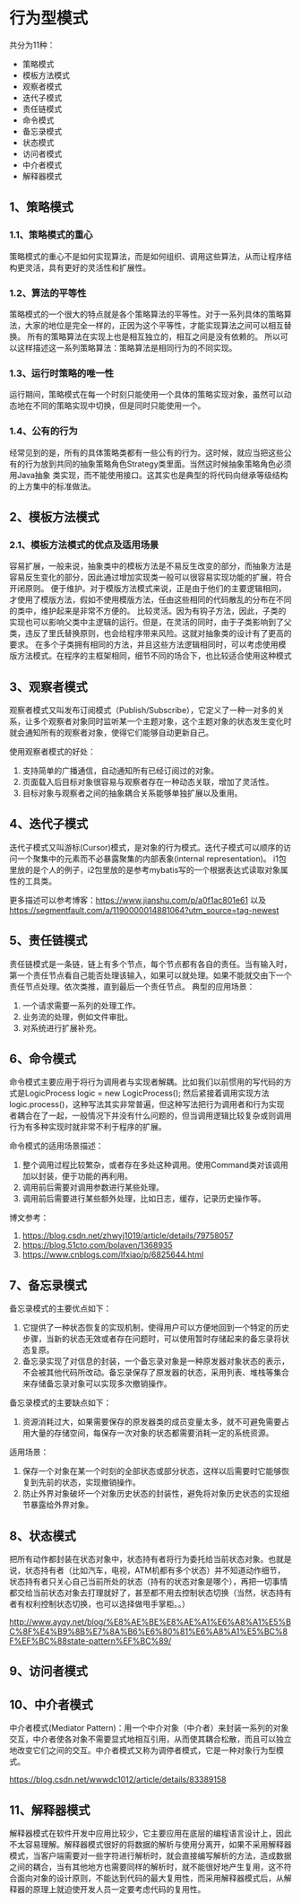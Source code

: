 # 行为型模式
共分为11种：
* 策略模式
* 模板方法模式
* 观察者模式
* 迭代子模式
* 责任链模式
* 命令模式
* 备忘录模式
* 状态模式
* 访问者模式
* 中介者模式
* 解释器模式

## 1、策略模式
### 1.1、策略模式的重心
策略模式的重心不是如何实现算法，而是如何组织、调用这些算法，从而让程序结构更灵活，具有更好的灵活性和扩展性。

### 1.2、算法的平等性
策略模式的一个很大的特点就是各个策略算法的平等性。对于一系列具体的策略算法，大家的地位是完全一样的，正因为这个平等性，才能实现算法之间可以相互替换。
所有的策略算法在实现上也是相互独立的，相互之间是没有依赖的。
所以可以这样描述这一系列策略算法：策略算法是相同行为的不同实现。

### 1.3、运行时策略的唯一性
运行期间，策略模式在每一个时刻只能使用一个具体的策略实现对象，虽然可以动态地在不同的策略实现中切换，但是同时只能使用一个。

### 1.4、公有的行为
经常见到的是，所有的具体策略类都有一些公有的行为。这时候，就应当把这些公有的行为放到共同的抽象策略角色Strategy类里面。当然这时候抽象策略角色必须用Java抽象
类实现，而不能使用接口。这其实也是典型的将代码向继承等级结构的上方集中的标准做法。

## 2、模板方法模式
### 2.1、模板方法模式的优点及适用场景
容易扩展，一般来说，抽象类中的模板方法是不易反生改变的部分，而抽象方法是容易反生变化的部分，因此通过增加实现类一般可以很容易实现功能的扩展，符合开闭原则。
便于维护。对于模版方法模式来说，正是由于他们的主要逻辑相同，才使用了模版方法，假如不使用模版方法，任由这些相同的代码散乱的分布在不同的类中，维护起来是非常不方便的。
比较灵活。因为有钩子方法，因此，子类的实现也可以影响父类中主逻辑的运行。但是，在灵活的同时，由于子类影响到了父类，违反了里氏替换原则，也会给程序带来风险。这就对抽象类的设计有了更高的要求。
在多个子类拥有相同的方法，并且这些方法逻辑相同时，可以考虑使用模版方法模式。在程序的主框架相同，细节不同的场合下，也比较适合使用这种模式

## 3、观察者模式
观察者模式又叫发布订阅模式（Publish/Subscribe），它定义了一种一对多的关系，让多个观察者对象同时监听某一个主题对象，这个主题对象的状态发生变化时就会通知所有的观察者对象，使得它们能够自动更新自己。

使用观察者模式的好处：

1. 支持简单的广播通信，自动通知所有已经订阅过的对象。
2. 页面载入后目标对象很容易与观察者存在一种动态关联，增加了灵活性。
3. 目标对象与观察者之间的抽象耦合关系能够单独扩展以及重用。

## 4、迭代子模式
迭代子模式又叫游标(Cursor)模式，是对象的行为模式。迭代子模式可以顺序的访问一个聚集中的元素而不必暴露聚集的内部表象(internal representation)。
i1包里放的是个人的例子，i2包里放的是参考mybatis写的一个根据表达式读取对象属性的工具类。

更多描述可以参考博客：https://www.jianshu.com/p/a0f1ac801e61 以及 https://segmentfault.com/a/1190000014881064?utm_source=tag-newest

## 5、责任链模式
责任链模式是一条链，链上有多个节点，每个节点都有各自的责任。当有输入时，第一个责任节点看自己能否处理该输入，如果可以就处理。如果不能就交由下一个责任节点处理。依次类推，直到最后一个责任节点。
典型的应用场景：
1. 一个请求需要一系列的处理工作。
2. 业务流的处理，例如文件审批。
3. 对系统进行扩展补充。

## 6、命令模式
命令模式主要应用于将行为调用者与实现者解耦。比如我们以前惯用的写代码的方式是LogicProcess logic = new LogicProcess(); 然后紧接着调用实现方法logic.process()，这种写法其实非常普遍，但这种写法把行为调用者和行为实现者耦合在了一起，一般情况下并没有什么问题的，但当调用逻辑比较复杂或则调用行为有多种实现时就非常不利于程序的扩展。

命令模式的适用场景描述：
1. 整个调用过程比较繁杂，或者存在多处这种调用。使用Command类对该调用加以封装，便于功能的再利用。
2. 调用前后需要对调用参数进行某些处理。
3. 调用前后需要进行某些额外处理，比如日志，缓存，记录历史操作等。

博文参考：
1. https://blog.csdn.net/zhwyj1019/article/details/79758057
2. https://blog.51cto.com/bolaven/1368935
3. https://www.cnblogs.com/lfxiao/p/6825644.html

## 7、备忘录模式
备忘录模式的主要优点如下：
1. 它提供了一种状态恢复的实现机制，使得用户可以方便地回到一个特定的历史步骤，当新的状态无效或者存在问题时，可以使用暂时存储起来的备忘录将状态复原。
2. 备忘录实现了对信息的封装，一个备忘录对象是一种原发器对象状态的表示，不会被其他代码所改动。备忘录保存了原发器的状态，采用列表、堆栈等集合来存储备忘录对象可以实现多次撤销操作。

备忘录模式的主要缺点如下：
1. 资源消耗过大，如果需要保存的原发器类的成员变量太多，就不可避免需要占用大量的存储空间，每保存一次对象的状态都需要消耗一定的系统资源。

适用场景：
1. 保存一个对象在某一个时刻的全部状态或部分状态，这样以后需要时它能够恢复到先前的状态，实现撤销操作。
2. 防止外界对象破坏一个对象历史状态的封装性，避免将对象历史状态的实现细节暴露给外界对象。

## 8、状态模式
把所有动作都封装在状态对象中，状态持有者将行为委托给当前状态对象。也就是说，状态持有者（比如汽车，电视，ATM机都有多个状态）并不知道动作细节，状态持有者只关心自己当前所处的状态（持有的状态对象是哪个），再把一切事情都交给当前状态对象去打理就好了，甚至都不用去控制状态切换（当然，状态持有者有权利控制状态切换，也可以选择做甩手掌柜。。）

http://www.ayqy.net/blog/%E8%AE%BE%E8%AE%A1%E6%A8%A1%E5%BC%8F%E4%B9%8B%E7%8A%B6%E6%80%81%E6%A8%A1%E5%BC%8F%EF%BC%88state-pattern%EF%BC%89/

## 9、访问者模式

## 10、中介者模式
中介者模式(Mediator Pattern)：用一个中介对象（中介者）来封装一系列的对象交互，中介者使各对象不需要显式地相互引用，从而使其耦合松散，而且可以独立地改变它们之间的交互。中介者模式又称为调停者模式，它是一种对象行为型模式。

https://blog.csdn.net/wwwdc1012/article/details/83389158

## 11、解释器模式
解释器模式在软件开发中应用比较少，它主要应用在底层的编程语言设计上，因此不太容易理解。解释器模式很好的将数据的解析与使用分离开，如果不采用解释器模式，当客户端需要对一些字符进行解析时，就会直接编写解析的方法，造成数据之间的耦合，当有其他地方也需要同样的解析时，就不能很好地产生复用，这不符合面向对象的设计原则，不能达到代码的最大复用性，而采用解释器模式后，从解释器的原理上就迫使开发人员一定要考虑代码的复用性。